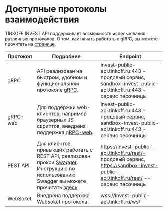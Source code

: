 # Доступные протоколы взаимодействия

TINKOFF INVEST API поддерживает возможность использования различных протоколов.
О том, как начать работать с gRPC, вы можете прочитать на [странице](/investAPI/grpc/).

| Протокол | Подробнее| Endpoint |
|----------|----------|----------|
| gRPC   | API реализован на быстром, удобном и функциональном протоколе [gRPC](https://grpc.io/docs/). | invest-public-api.tinkoff.ru:443 - продовый сервис, sandbox-invest-public-api.tinkoff.ru:443 - сервис песочницы |
| gRPC-web   | Для поддержки web-клиентов, например браузерных JS скриптов, внедрена поддержка [gRPC-web](https://grpc.io/docs/platforms/web/basics/).   | invest-public-api.tinkoff.ru:443 - продовый сервис, sandbox-invest-public-api.tinkoff.ru:443 - сервис песочницы |
| REST API   | Для клиентов, привыкших работать с REST API, реализован прокси [Swagger](https://tinkoff.github.io/investAPI/swagger-ui/). Инструкцию по использованию Swagger вы можете прочитать [здесь](/investAPI/swagger/).| https://invest-public-api.tinkoff.ru/rest/- продовый сервис, https://sandbox-invest-public-api.tinkoff.ru/rest/ -- сервис песочницы |
| WebSoket   |Внедрена поддержка Websoket протокола.  | wss://invest-public-api.tinkoff.ru/ws/ |
